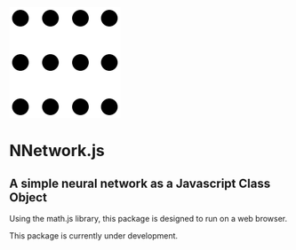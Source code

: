![NNetwork Icon](nnetwork.svg)

# NNetwork.js

## A simple neural network as a Javascript Class Object

Using the math.js library, this package is designed to run on a web browser.

This package is currently under development.

